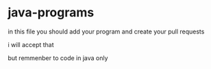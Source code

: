 # java-programs

in this file you should add your program and create your pull requests

i will accept that 

but remmenber to code in java only

